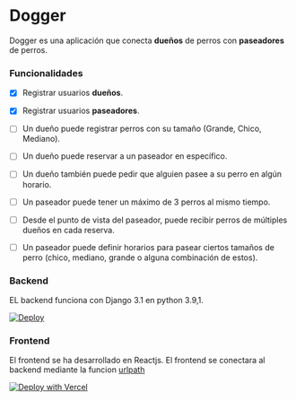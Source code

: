 # Dogger

Dogger es una aplicación  que conecta  **dueños** de perros con  **paseadores** de perros.

### Funcionalidades

 - [x]  Registrar usuarios **dueños**.
 - [x] Registrar usuarios **paseadores**.
 - [ ] Un dueño puede registrar perros con su tamaño (Grande, Chico, Mediano).
 - [ ]  Un dueño puede reservar a un paseador en específico.
 - [ ] Un dueño también puede pedir que alguien pasee a su perro en algún horario.
 - [ ] Un paseador puede tener un máximo de 3 perros al mismo tiempo.
 - [ ]  Desde el punto de vista del paseador, puede recibir perros de múltiples dueños en cada reserva.
 - [ ] Un paseador puede definir horarios para pasear ciertos tamaños de perro (chico, mediano, grande o alguna combinación de estos).



### Backend

EL backend funciona con Django 3.1 en python 3.9,1.

<a href="https://heroku.com/deploy?template=https://github.com/neomatrixcode/dogger" rel="nofollow"><img alt="Deploy" src="https://www.herokucdn.com/deploy/button.svg" style="max-width:100%;"> </a>



### Frontend
El frontend se ha desarrollado en Reactjs. El frontend se conectara al backend mediante la funcion [urlpath](https://github.com/neomatrixcode/dogger/blob/5eb522fc034015b1d8e3794c41aac107253ec94a/frontend/src/services/functions.js#L4)

<a href="https://vercel.com/new/git/external?**repository-url=https%3A%2F%2Fgithub.com%2Fneomatrixcode%2Fdogger%2Ftree%2Fmaster%2Ffrontend%2Fbuild**"><img src="https://vercel.com/button" alt="Deploy with Vercel"/></a>


